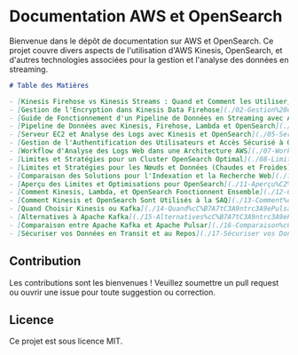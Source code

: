 # Documentation AWS et OpenSearch

Bienvenue dans le dépôt de documentation sur AWS et OpenSearch. Ce projet couvre divers aspects de l'utilisation d'AWS Kinesis, OpenSearch, et d'autres technologies associées pour la gestion et l'analyse des données en streaming.



```markdown
# Table des Matières

- [Kinesis Firehose vs Kinesis Streams : Quand et Comment les Utiliser](./01-Kinesis%20Firehose%20vs%20Kinesis%20Streams%20:%20Quand%20et%20Comment%20les%20Utiliser.md)
- [Gestion de l'Encryption dans Kinesis Data Firehose](./02-Gestion%20de%20l%27Encryption%20dans%20Kinesis%20Data%20Firehose.md)
- [Guide de Fonctionnement d'un Pipeline de Données en Streaming avec AWS](./03-Guide%20de%20Fonctionnement%20d%27un%20Pipeline%20de%20Données%20en%20Streaming%20avec%20AWS.md)
- [Pipeline de Données avec Kinesis, Firehose, Lambda et OpenSearch](./04-Pipeline%20de%20Données%20avec%20Kinesis,%20Firehose,%20Lambda%20et%20OpenSearch.md)
- [Serveur EC2 et Analyse des Logs avec Kinesis et OpenSearch](./05-Serveur%20EC2%20et%20Analyse%20des%20Logs%20avec%20Kinesis%20et%20OpenSearch.md)
- [Gestion de l'Authentification des Utilisateurs et Accès Sécurisé à OpenSearch](./06-Gestion%20de%27l'Authentification%C2%A0des%C2%A0Utilisateurs%C2%A0et%C2%A0Accès%C2%A0Sécurisé%C2%A0à%C2%A0OpenSearch.md)
- [Workflow d'Analyse des Logs Web dans une Architecture AWS](./07-Workflow%C2%A0d'Analyse%C2%A0des%C2%A0Logs%C2%A0Web%C2%A0dans%C2%A0une%C2%A0Architecture%C2%A0AWS.md)
- [Limites et Stratégies pour un Cluster OpenSearch Optimal](./08-Limites%C2%A0et%C2%A0Stratégies%C2%A0pour%C2%A0un%C2%A0Cluster%C2%A0OpenSearch%C2%A0Optimal.md)
- [Limites et Stratégies pour les Nœuds et Données (Chaudes et Froides)](./09-Limites%C2%A0et%C2%A0Stratégies%C2%A0pour%C2%A0les%C2%A0Nœuds%C2%A0et%C2%A0Données%C2%A0(Chaudes%C2%A0et%C2%A0Froides).md)
- [Comparaison des Solutions pour l'Indexation et la Recherche Web](./10-Comparaison%C2%A0des%C2%A0Solutions%C2%A0pour%C2%A0l'Indexation%C2%A0et%C2%A0la%C2%A0Recherche%C2%A0Web.md)
- [Aperçu des Limites et Optimisations pour OpenSearch](./11-Aperçu%C2%A0des%C2%A0Limites%cC%B7A7tC3A9ntrc3A9ePulsar.md)
- [Comment Kinesis, Lambda, et OpenSearch Fonctionnent Ensemble](./12-Comment%cC%B7A7tC3A9ntrc3A9ePulsar.md)
- [Comment Kinesis et OpenSearch Sont Utilisés à la SAQ](./13-Comment%cC%B7A7tC3A9ntrc3A9ePulsar.md)
- [Quand Choisir Kinesis ou Kafka](./14-Quand%cC%B7A7tC3A9ntrc3A9ePulsar.md)
- [Alternatives à Apache Kafka](./15-Alternatives%cC%B7A7tC3A9ntrc3A9ePulsar.md)
- [Comparaison entre Apache Kafka et Apache Pulsar](./16-Comparaison%cC%B7A7tC3A9ntrc3A9ePulsar.md)
- [Sécuriser vos Données en Transit et au Repos](./17-Sécuriser vos Données en Transit et au Repos.md)

```



## Contribution

Les contributions sont les bienvenues ! Veuillez soumettre un pull request ou ouvrir une issue pour toute suggestion ou correction.

## Licence

Ce projet est sous licence MIT.
